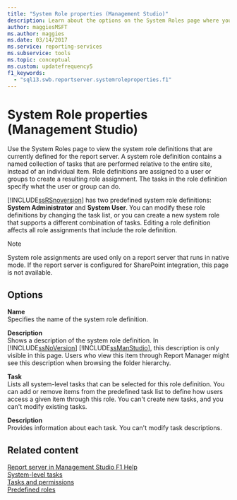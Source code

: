 ```yaml
---
title: "System Role properties (Management Studio)"
description: Learn about the options on the System Roles page where you can view the system role definitions that are currently defined for the report server.
author: maggiesMSFT
ms.author: maggies
ms.date: 03/14/2017
ms.service: reporting-services
ms.subservice: tools
ms.topic: conceptual
ms.custom: updatefrequency5
f1_keywords:
  - "sql13.swb.reportserver.systemroleproperties.f1"
---
```

# System Role properties (Management Studio)
  Use the System Roles page to view the system role definitions that are currently defined for the report server. A system role definition contains a named collection of tasks that are performed relative to the entire site, instead of an individual item. Role definitions are assigned to a user or groups to create a resulting role assignment. The tasks in the role definition specify what the user or group can do.  
  
 [!INCLUDE[ssRSnoversion](../../includes/ssrsnoversion-md.md)] has two predefined system role definitions: **System Administrator** and **System User**. You can modify these role definitions by changing the task list, or you can create a new system role that supports a different combination of tasks. Editing a role definition affects all role assignments that include the role definition.  
  
> [!NOTE]  
>  System role assignments are used only on a report server that runs in native mode. If the report server is configured for SharePoint integration, this page is not available.  
  
## Options  
 **Name**  
 Specifies the name of the system role definition.  
  
 **Description**  
 Shows a description of the system role definition. In [!INCLUDE[ssNoVersion](../../includes/ssnoversion-md.md)] [!INCLUDE[ssManStudio](../../includes/ssmanstudio-md.md)], this description is only visible in this page. Users who view this item through Report Manager might see this description when browsing the folder hierarchy.  
  
 **Task**  
 Lists all system-level tasks that can be selected for this role definition. You can add or remove items from the predefined task list to define how users access a given item through this role. You can't create new tasks, and you can't modify existing tasks.  
  
 **Description**  
 Provides information about each task. You can't modify task descriptions.  
  
## Related content  
 [Report server in Management Studio F1 Help](../../reporting-services/tools/report-server-in-management-studio-f1-help.md)   
 [System-level tasks](../../reporting-services/security/tasks-and-permissions-system-level-tasks.md)   
 [Tasks and permissions](../../reporting-services/security/tasks-and-permissions.md)   
 [Predefined roles](../../reporting-services/security/role-definitions-predefined-roles.md)  
  
  
